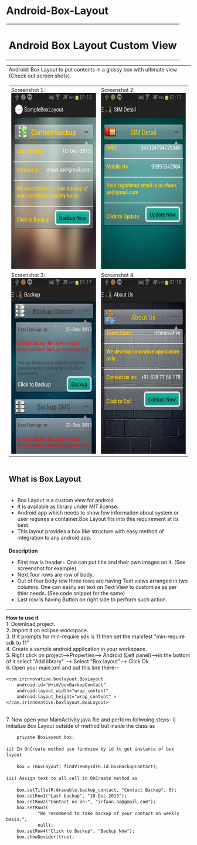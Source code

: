 Android-Box-Layout
==================

 <table>
        <tr>
            <td>
                <h1>
                    Android Box Layout Custom View</h1>
            </td>
        </tr>
    </table>
    <table>
        <tr>
            <td>
                Android: Box Layout to put contents in a glossy box with ultimate view (Check out
                screen shots).
            </td>
        </tr>
         <tr>
            <td>
                <table>
                    <tr>
                        <td>
                            Screenshot 1:
                            <br />
                            <img src="Screen1.jpg" width="280px" height="480px" alt="Screen 1" />
                        </td>
                        <td>
                            Screenshot 2:
                            <br />
                            <img src="Screen2.jpg" width="280px" height="480px" alt="Screen 2" />
                        </td>
                    </tr>
                    <tr>
                        <td>
                            Screenshot 3:
                            <br />
                            <img src="Screen3.jpg" width="280px" height="480px" alt="Screen 3" />
                        </td>
                        <td>
                            Screenshot 4:
                            <br />
                            <img src="Screen4.jpg" width="280px" height="480px" alt="Screen 4" />
                        </td>
                    </tr>
                </table>
            </td>
        </tr>
        <tr>
            <td>
                <h2>
                    What is Box Layout</h2>
            </td>
        </tr>
        <tr>
            <td>
                <ul>
                    <li>Box Layout is a custom view for android.</li>
                    <li>It is available as library under MIT license.</li>
                    <li>Android app which needs to show few informaiton about system or user requires a
                        container.Box Layout fits into this requirement at its best. </li>
                    <li>This layout provides a box like structure with easy method of integration to any
                        android app.</li>
                </ul>
            </td>
        </tr>
        <tr>
            <td>
                <b>Description</b>
                <ul>
                    <li>First row is header- One can put title and their own images on it. (See screenshot
                        for example)</li>
                    <li>Next four rows are row of body.</li>
                    <li>Out of four body row three rows are having Text views arranged in two columns. One
                        can easily set text on Text View to customize as per thier needs. (See code snippet
                        for the same)</li>
                    <li>Last row is having Button on right side to perform such action.</li>
                </ul>
            </td>
        </tr>
    </table>

<b> How to use it </b>
<br/>1. Download project.
<br/>2. Import it on eclipse workspace.
<br/>3. If it prompts for min-require sdk is 11 then set the manifest "min-require sdk to 11"
<br/>4. Create a sample android application in your workspace.
<br/>5. Right click on project-->Properties--> Android (Left panel)-->in the bottom of it select "Add library"
	--> Select "Box layout"--> Click Ok.
<br/>6. Open your main.xml and put this line there--
	
	<com.irinnovative.boxlayout.BoxLayout
        android:id="@+id/boxBackupContact"
        android:layout_width="wrap_content"
        android:layout_height="wrap_content" >
    </com.irinnovative.boxlayout.BoxLayout>
    
 <br/>7.	Now open your MainActivity.java file and perform follwoing steps-
 	i)	Initialize Box Layout outside of method but inside the class as 
 		
 		private BoxLayout box;
 	
 	ii)	In OnCreate method use findview by id to get instance of box layout
 	
 		box = (BoxLayout) findViewById(R.id.boxBackupContact);	
 	 
 	iii) Assign text to all cell in OnCreate method as
 	
 		box.setTitle(R.drawable.backup_contact, "Contact Backup", 0);
		box.setRow1("Last backup", "10-Dec-2013");
		box.setRow2("Contact us on:", "irfaan.aa@gmail.com");
		box.setRow3(
				"We recommend to take backup of your contact on weekly basis.",
				null);
		box.setRow4("Click to Backup", "Backup Now");
		box.showDevider(true);